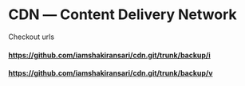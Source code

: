 # CDN &horbar; Content Delivery Network

Checkout urls
#### https://github.com/iamshakiransari/cdn.git/trunk/backup/i
#### https://github.com/iamshakiransari/cdn.git/trunk/backup/v
